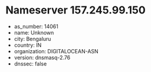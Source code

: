 # Nameserver 157.245.99.150

* as_number: 14061
* name: Unknown
* city: Bengaluru
* country: IN
* organization: DIGITALOCEAN-ASN
* version: dnsmasq-2.76
* dnssec: false
